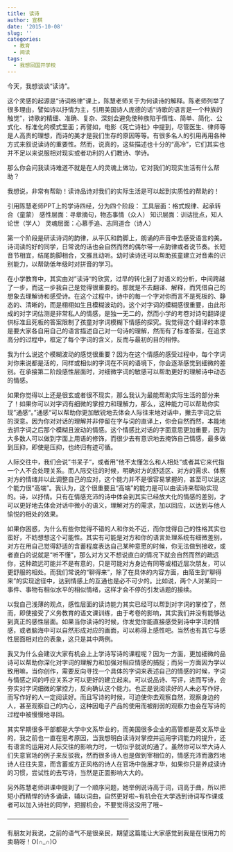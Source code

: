 ```yaml
---
title: 读诗
author: 宣棋
date: '2015-10-08'
slug: ''
categories:
  - 教育
  - 阅读
tags:
  - 我想回国开学校
---
```

今天，我想谈谈“读诗”。

这个灵感的起源是“诗词格律”课上，陈慧老师关于为何读诗的解释。陈老师列举了很多理由，譬如诗以抒情为主，引用美国诗人庞德的话“诗歌的语言是一个种族的触觉”，诗歌的精细、准确、复杂、深刻会避免使种族陷于惰性、简单、简化、公式化、标准化的模式里面；再譬如，电影《死亡诗社》中提到，尽管医生、律师等是人高贵的理想，而诗的美才是我们生存的原因等等。有很多名人的引用再用各种方式来叙说读诗的重要性。然而，说真的，这些描述也十分的“高冷”，它们其实也并不足以来说服相对现实或者功利的人们教诗、学诗。

那么你会问我读诗难道不就是在人的灵魂上做功，它对我们的现实生活有什么帮助？

我想说，非常有帮助！读诗品诗对我们的实际生活是可以起到实质性的帮助的！

引用陈慧老师PPT上的学诗四经，分为四个阶段：
工具层面：格式规律、起承转合（童蒙）
感性层面：寻章摘句，物态事情（众人）
知识层面：训诂批点，知人论世（学人）
灵魂层面：心慕手追、志同道合（诗人）

第一个阶段是研读诗词的韵律，从平仄和韵脚上，朗诵的声音中去感受语言的美。诗词读的好的同学，日常说的话也会自然而然的偶尔带一点韵律或者说节奏。长短音节相宜，结尾韵脚相合，文雅且动听。幼时读诗还可以帮助孩童建立对音素的识别能力，以帮助低年级时对拼音的学习。

在小学教育中，其实由对”读诗“的欣赏，过早的转化到了对语义的分析，中间跨越了一步，而这一步我自己是觉得很重要的。那就是不去翻译、解释，而凭借自己的想象去理解诗和感受诗。在这个过程中，诗中的每一个字对你而言不是死板的、静态的、清晰的，而是栩栩如生且模糊波动的。这个对字词的模糊感很重要，由此形成的对字词估测是非常私人的情感，是独一无二的，然而小学的考卷对诗句翻译提供标准且死板的答案限制了孩童对字词模糊下情感的探究。我觉得这个翻译的本意是要大家各自用自己的语言描述自己对一句诗的理解，然而有了标准答案，在追求高分的过程中，框定了每个字词的含义，反而与最初的目的相悖。

我为什么说这个模糊波动的感觉很重要？因为在这个情感的感受过程中，每个字词对你来说都是活的，同样或相似的字词在不同的语境下，你会逐渐感觉到细微的差别。在承接第二阶段感性层面时，对细微字词的敏感可以帮助更好的理解诗中动态的情感。

如果你觉得以上还是很玄或者很不现实，那么我认为最能帮助实际生活的部分来了！如果你可以对字词有细微的掌控力和理解力，那么，这种能力可以帮助你实现”通感“。”通感“可以帮助你更加敏锐地去体会人际往来地对话中，撇去字词之后的深意。因为你对对话的理解并非停留在字与词的直译上，你会自然而然，本能地去抓字词之后那个模糊且波动的情感。这个情感比对话的字面意思更加重要，因为大多数人可以做到字面上用语的修饰，而很少去有意识地去掩饰自己情感，最多做到压抑，即使是压抑，也终归有迹可循。

人际交往中，我们会说”书呆子“，或者用”他不太懂怎么和人相处“或者其它来代指一个人不会处理关系。而人际交往的时候，明确对方的舒适区、对方的需求、体察对方的情绪并以此调整自己的应对，这个能力并不是很容易掌握的，甚至可以说这个能力很“高端”。我认为，这个很重要且“高端”的能力是可以由读诗来帮助实现的。诗，以抒情。只有在情感充沛的诗中体会到其实已经放大化的情感的差别，才可以更好地去体会对话中微小的语义，理解对方的需求，加以回应，以达到与他人愉悦的相处的效果。

如果你困惑，为什么有些你觉得不错的人和你处不近，而你觉得自己的性格其实也蛮好，不妨想想这个可能性。其实有可能是对方和你的语言处理系统有细微差别，对方在用自己觉得舒适的含蓄程度表达自己某种意愿的时候，你无法做到接收，或者直白的说就是“听不懂”，那么对方又不想说直白的情况下就会自然而然的疏远你，这种疏远可能并不是有意的，只是可能对方身边有同等或相近层次朋友，可以更舒服的相处。而我们常说的“聊得来”，除了在具体的内容方面，由陌生到“聊得来”的实现途径中，达到情感上的互通也是必不可少的。比如说，两个人对某同一事件、事物有相似水平的相似情绪，这样才会不停的引发话题的接续。

以我自己浅薄的观点，感性层面的读诗能力其实已经可以帮到对字词的掌控了，然而，即使接受了义务教育的语文课训练，由于考卷的影响，其实我们并没有能够达到真正的感性层面。如果当你读诗的时候，你发觉你能直接感受到诗中字词的情感，或者脑海中可以自然形成对应的画面，可以称得上感性吧。当然也有其它与感性层面相对应的表象，这只是其中两例。

我又为什么会建议大家有机会上上学诗写诗的课程呢？因为一方面，更加细微的品诗可以帮助你深化对字词的理解力和加强对相应情感的捕捉；而另一方面因为学以致用嘛，当你创作，需要反向寻找一个具体的字词来表述自己的情感的时候，字词与情感之间的呼应关系才可以更好的建立起来。可以说品诗、写评，进而写诗，会夯实对字词细微的掌控力，反向确认这个能力。也正是说阅读好的人未必写作好，而写作好的人一定阅读好。而且写诗的时候，可迫使你去观察自然，观察身边的人，甚至观察自己的内心，这种因电子产品的使用而被削弱的观察力也会在写诗的过程中被慢慢地寻回。

其实早期很多干部都是大学中文系毕业的，而美国很多企业的高管都是英文系毕业的，我之前也一直在思考原因，当我想明白读诗对掌控并运用字词能力的提升，还有语言的运用对人际交往的影响力时，一切似乎就说的通了。虽然你可以举大诗人们失意官场的例子来反驳我，然而很多诗人也是做到宰相位的，情感充沛而激烈地诗人往往失意，而含蓄或方正风格的诗人在官场中施展才华，如果你只是养成读诗的习惯，尝试性的去写诗，当然是正面影响大大的。

另外陈慧老师讲课中提到了一个顺序问题，她举例说诗高于词，词高于曲，所以把短小而精悍的诗多诵读，辅以词曲，自然更好啦~有机会在大学选到诗词写作课或者可以加入诗社的同学，把握机会，不要觉得这没用了哦~

————————————————————

有朋友对我说，之前的语气不是很亲民，期望这篇能让大家感觉到我是在很用力的卖萌呀！O(∩_∩)O